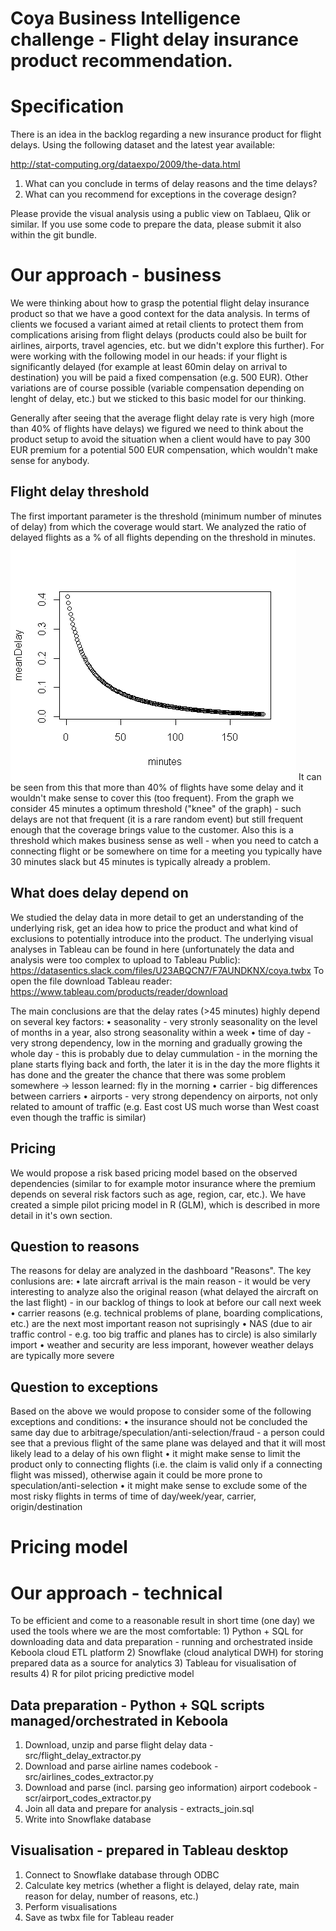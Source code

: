 # Coya Business Intelligence challenge - Flight delay insurance product recommendation.

# Specification
There is an idea in the backlog regarding a new insurance product for flight delays. Using the following dataset and the latest year available:

http://stat-computing.org/dataexpo/2009/the-data.html

1) What can you conclude in terms of delay reasons and the time delays?
2) What can you recommend for exceptions in the coverage design?

Please provide the visual analysis using a public view on Tablaeu, Qlik or similar.
If you use some code to prepare the data, please submit it also within the git bundle.

# Our approach - business
We were thinking about how to grasp the potential flight delay insurance product so that we have a good context for the data analysis. In terms of clients we focused a variant aimed at retail clients to protect them from complications arising from flight delays (products could also be built for airlines, airports, travel agencies, etc. but we didn't explore this further). For were working with the following model in our heads: if your flight is significantly delayed (for example at least 60min delay on arrival to destination) you will be paid a fixed compensation (e.g. 500 EUR). Other variations are of course possible (variable compensation depending on lenght of delay, etc.) but we sticked to this basic model for our thinking.

Generally after seeing that the average flight delay rate is very high (more than 40% of flights have delays) we figured we need to think about the product setup to avoid the situation when a client would have to pay 300 EUR premium for a potential 500 EUR compensation, which wouldn't make sense for anybody.

## Flight delay threshold
The first important parameter is the threshold (minimum number of minutes of delay) from which the coverage would start. We analyzed the ratio of delayed flights as a % of all flights depending on the threshold in minutes. 
![alt text](src/minutesToDelayPlot.png "Average delay rate vs. threshold in minutes")
It can be seen from this that more than 40% of flights have some delay and it wouldn't make sense to cover this (too frequent). From the graph we consider 45 minutes a optimum threshold ("knee" of the graph) - such delays are not that frequent (it is a rare random event) but still frequent enough that the coverage brings value to the customer. Also this is a threshold which makes business sense as well - when you need to catch a connecting flight or be somewhere on time for a meeting you typically have 30 minutes slack but 45 minutes is typically already a problem.

## What does delay depend on
We studied the delay data in more detail to get an understanding of the underlying risk, get an idea how to price the product and what kind of exclusions to potentially introduce into the product. The underlying visual analyses in Tableau can be found in here (unfortunately the data and analysis were too complex to upload to Tableau Public):
https://datasentics.slack.com/files/U23ABQCN7/F7AUNDKNX/coya.twbx
To open the file download Tableau reader:
https://www.tableau.com/products/reader/download

The main conclusions are that the delay rates (>45 minutes) highly depend on several key factors:
• seasonality - very stronly seasonality on the level of months in a year, also strong seasonality within a week
• time of day - very strong dependency, low in the morning and gradually growing the whole day - this is probably due to delay cummulation - in the morning the plane starts flying back and forth, the later it is in the day the more flights it has done and the greater the chance that there was some problem somewhere -> lesson learned: fly in the morning
• carrier - big differences between carriers
• airports - very strong dependency on airports, not only related to amount of traffic (e.g. East cost US much worse than West coast even though the traffic is similar)

## Pricing
We would propose a risk based pricing model based on the observed dependencies (similar to for example motor insurance where the premium depends on several risk factors such as age, region, car, etc.). We have created a simple pilot pricing model in R (GLM), which is described in more detail in it's own section.

## Question to reasons
The reasons for delay are analyzed in the dashboard "Reasons". The key conlusions are:
• late aircraft arrival is the main reason - it would be very interesting to analyze also the original reason (what delayed the aircraft on the last flight) - in our backlog of things to look at before our call next week
• carrier reasons (e.g. technical problems of plane, boarding complications, etc.) are the next most important reason not suprisingly
• NAS (due to air traffic control - e.g. too big traffic and planes has to circle) is also similarly import
• weather and security are less imporant, however weather delays are typically more severe

## Question to exceptions
Based on the above we would propose to consider some of the following exceptions and conditions:
• the insurance should not be concluded the same day due to arbitrage/speculation/anti-selection/fraud - a person could see that a previous flight of the same plane was delayed and that it will most likely lead to a delay of his own flight
• it might make sense to limit the product only to connecting flights (i.e. the claim is valid only if a connecting flight was missed), otherwise again it could be more prone to speculation/anti-selection
• it might make sense to exclude some of the most risky flights in terms of time of day/week/year, carrier, origin/destination

# Pricing model

# Our approach - technical
To be efficient and come to a reasonable result in short time (one day) we used the tools where we are the most comfortable: 1) Python + SQL for downloading data and data preparation - running and orchestrated inside Keboola cloud ETL platform
2) Snowflake (cloud analytical DWH) for storing prepared data as a source for analytics
3) Tableau for visualisation of results
4) R for pilot pricing predictive model

## Data preparation - Python + SQL scripts managed/orchestrated in Keboola
1) Download, unzip and parse flight delay data - src/flight_delay_extractor.py
2) Download and parse airline names codebook - src/airlines_codes_extractor.py
3) Download and parse (incl. parsing geo information) airport codebook - scr/airport_codes_extractor.py
4) Join all data and prepare for analysis - extracts_join.sql
5) Write into Snowflake database

## Visualisation - prepared in Tableau desktop
1) Connect to Snowflake database through ODBC
2) Calculate key metrics (whether a flight is delayed, delay rate, main reason for delay, number of reasons, etc.)
3) Perform visualisations
4) Save as twbx file for Tableau reader

